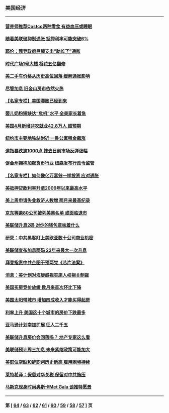 ### 美国经济
---
#### [营养师推荐Costco两种零食 有益血压或睡眠](../../pages/ncid1078158/n13717853.md) 
#### [随着美联储抑制通胀 抵押利率可能突破6%](../../pages/ncid1078158/n13729303.md) 
#### [耶伦：拜登政府巨额支出“助长了”通胀](../../pages/ncid1078158/n13729086.md) 
#### [时代广场1号大楼 将花五亿翻修](../../pages/ncid1078158/n13729234.md) 
#### [美二手车价格从历史高位回落 缓解通胀影响](../../pages/ncid1078158/n13729026.md) 
#### [尽管加息 旧金山房市依然火热](../../pages/ncid1078158/n13728469.md) 
#### [【名家专栏】美国滞胀已经到来](../../pages/ncid1078158/n13728602.md) 
#### [婴儿奶粉短缺达“危机”水平 全美家长着急](../../pages/ncid1078158/n13728848.md) 
#### [美国4月新增非农就业42.8万人 超预期](../../pages/ncid1078158/n13728839.md) 
#### [纽约市主要地铁站附近 一卧公寓租金飙涨](../../pages/ncid1078158/n13728366.md) 
#### [道指暴跌逾1000点 抹去日前市场反弹涨幅](../../pages/ncid1078158/n13728230.md) 
#### [促金州拥抱加密货币行业 纽森发布行政令监管](../../pages/ncid1078158/n13728217.md) 
#### [【名家专栏】如何像亿万富翁一样投资 应对通胀](../../pages/ncid1078158/n13727916.md) 
#### [美抵押贷款利率升至2009年以来最高水平](../../pages/ncid1078158/n13728188.md) 
#### [美上周申请失业救济人数增 两月来最高纪录](../../pages/ncid1078158/n13727973.md) 
#### [京东等逾80公司被列美黑名单 或面临退市](../../pages/ncid1078158/n13727449.md) 
#### [美联储升息2码 对你的钱包意味着什么](../../pages/ncid1078158/n13727177.md) 
#### [研究：中共黑客盯上美欧亚数十公司商业机密](../../pages/ncid1078158/n13727250.md) 
#### [美联储宣布加息两码 22年来最大一次升息](../../pages/ncid1078158/n13727237.md) 
#### [拜登指责中共企图干预两党《芯片法案》](../../pages/ncid1078158/n13727200.md) 
#### [消息：美计划对海康威视实施人权相关制裁](../../pages/ncid1078158/n13727090.md) 
#### [美国买房竞价放缓 数月来首次环比下降](../../pages/ncid1078158/n13726763.md) 
#### [美国太阳带城市 增加四成收入才能买得起房](../../pages/ncid1078158/n13726739.md) 
#### [利率上升 美国这十个城市的房价下跌最多](../../pages/ncid1078158/n13726672.md) 
#### [亚马逊计划南加扩展 征人二千五](../../pages/ncid1078158/n13726609.md) 
#### [美联储升息房价会回落吗？ 地产专家这么看](../../pages/ncid1078158/n13726486.md) 
#### [美联储预计周三加息 未来紧缩政策可能加大](../../pages/ncid1078158/n13726509.md) 
#### [美职位空缺和辞职创历史新高 雇用困境持续](../../pages/ncid1078158/n13726480.md) 
#### [莱特希泽：保留对华关税 保留对中共施压](../../pages/ncid1078158/n13726477.md) 
#### [马斯克现身时尚奥斯卡Met Gala 谈推特愿景](../../pages/ncid1078158/n13726328.md) 

---
#### 第 [ [64](./64.md) / [63](./63.md) / [62](./62.md) / [61](./61.md) / [60](./60.md) / [59](./59.md) / [58](./58.md) / [57](./57.md) ] 页
